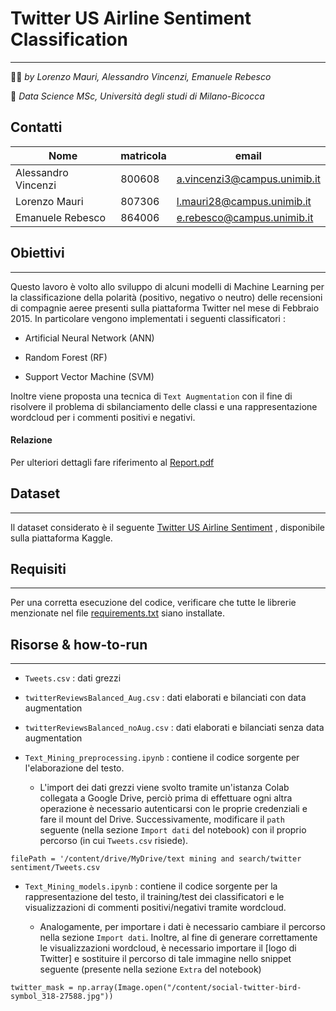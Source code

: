 # Twitter US Airline Sentiment Classification
---------------------------------------------------------
:technologist: *by Lorenzo Mauri, Alessandro Vincenzi, Emanuele Rebesco*

:round_pushpin: *Data Science MSc, Università degli studi di Milano-Bicocca*

<a name = 'gruppo'></a> 
## Contatti

|Nome                | matricola   | email                       |
|--------------------|-------------|-----------------------------| 
|Alessandro Vincenzi | 800608      |a.vincenzi3@campus.unimib.it |
|Lorenzo Mauri       | 807306      |l.mauri28@campus.unimib.it   |
|Emanuele Rebesco    | 864006      |e.rebesco@campus.unimib.it   |



<a name = 'obiettivi'></a> 
## Obiettivi
------------
Questo lavoro è volto allo sviluppo di alcuni modelli di Machine Learning per la classificazione della polarità (positivo, negativo o neutro) delle recensioni di compagnie aeree presenti sulla piattaforma Twitter nel mese di Febbraio 2015. 
In particolare vengono implementati i seguenti classificatori : 

* Artificial Neural Network (ANN)

* Random Forest (RF)

* Support Vector Machine (SVM)

Inoltre viene proposta una tecnica di `Text Augmentation` con il fine di risolvere il problema di sbilanciamento delle classi e una rappresentazione wordcloud per i commenti positivi e negativi.


#### Relazione
Per ulteriori dettagli fare riferimento al [Report.pdf](https://github.com/LorenzoMauri/Twitter-US-Airline-Sentiment-Classification/blob/main/Report.pdf)

<a name = 'dataset'></a> 
## Dataset
----------
Il dataset considerato è il seguente [Twitter US Airline Sentiment](https://www.kaggle.com/crowdflower/twitter-airline-sentiment) , disponibile sulla piattaforma Kaggle.

<a name = 'requisiti'></a>
## Requisiti
-------------

Per una corretta esecuzione del codice, verificare che tutte le librerie menzionate nel file [requirements.txt](https://github.com/LorenzoMauri/Twitter-US-Airline-Sentiment-Classification/blob/main/requirements.txt) siano installate.

## Risorse & how-to-run
-------------------------

* `Tweets.csv` : dati grezzi

* `twitterReviewsBalanced_Aug.csv` : dati elaborati e bilanciati con data augmentation

* `twitterReviewsBalanced_noAug.csv` : dati elaborati e bilanciati senza data augmentation

* `Text_Mining_preprocessing.ipynb`  : contiene il codice sorgente per l'elaborazione del testo. 
  * L'import dei dati grezzi viene svolto tramite un'istanza Colab collegata a Google Drive, perciò prima di effettuare ogni altra operazione è necessario autenticarsi con le proprie credenziali e fare il mount del Drive. Successivamente, modificare il `path` seguente (nella sezione `Import dati` del notebook) con il proprio percorso (in cui `Tweets.csv` risiede).

```
filePath = '/content/drive/MyDrive/text mining and search/twitter sentiment/Tweets.csv
```


* `Text_Mining_models.ipynb` : contiene il codice sorgente per la rappresentazione del testo, il training/test dei classificatori e le visualizzazioni di commenti positivi/negativi tramite wordcloud. 


  * Analogamente, per importare i dati è necessario cambiare il percorso nella sezione `Import dati`. Inoltre, al fine di generare correttamente le visualizzazioni wordcloud, è necessario importare il [logo di Twitter] e sostituire il percorso di tale immagine nello snippet seguente (presente nella sezione `Extra` del notebook)

```
twitter_mask = np.array(Image.open("/content/social-twitter-bird-symbol_318-27588.jpg"))
```





